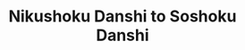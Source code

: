 --- 
title: "Nikushoku Danshi to Soshoku Danshi"
publishdate: "2019-7-15T16:48:46+02:00"
src: "https://365manga.net/manga/nikushoku-danshi-to-soshoku-danshi"
image: "https://data.365manga.net/images/thumbnails/12054-nikushoku-danshi-to-soshoku-danshi.jpg"
description: ""
---